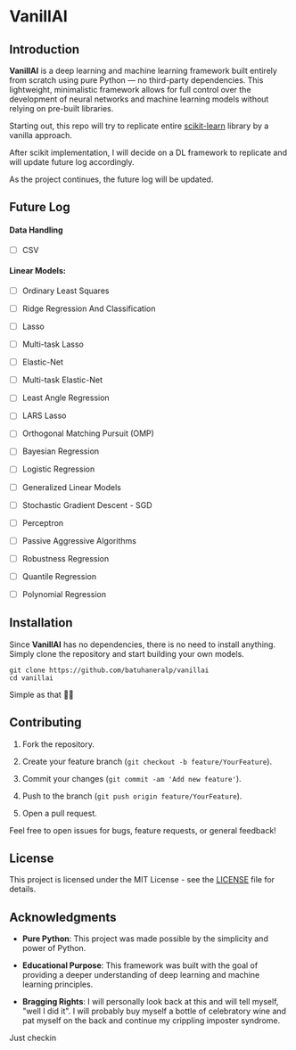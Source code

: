# VanillAI

## Introduction

**VanillAI** is a deep learning and machine learning framework built entirely from scratch using pure Python — no third-party dependencies. This lightweight, minimalistic framework allows for full control over the development of neural networks and machine learning models without relying on pre-built libraries. 

Starting out, this repo will try to replicate entire [scikit-learn](https://scikit-learn.org/stable/index.html) library by a vanilla approach.

After scikit implementation, I will decide on a DL framework to replicate and will update future log accordingly.

As the project continues, the future log will be updated.
## Future Log
#### Data Handling
- [ ] CSV
#### Linear Models:
- [ ] Ordinary Least Squares

- [ ] Ridge Regression And Classification

- [ ] Lasso

- [ ] Multi-task Lasso

- [ ] Elastic-Net

- [ ] Multi-task Elastic-Net

- [ ] Least Angle Regression

- [ ] LARS Lasso

- [ ] Orthogonal Matching Pursuit (OMP)

- [ ] Bayesian Regression

- [ ] Logistic Regression

- [ ] Generalized Linear Models

- [ ] Stochastic Gradient Descent - SGD

- [ ] Perceptron

- [ ] Passive Aggressive Algorithms

- [ ] Robustness Regression

- [ ] Quantile Regression

- [ ] Polynomial Regression

## Installation

Since **VanillAI** has no dependencies, there is no need to install anything. Simply clone the repository and start building your own models.

    git clone https://github.com/batuhaneralp/vanillai
    cd vanillai

Simple as that 💪🏻

## Contributing

1.  Fork the repository.
    
2.  Create your feature branch (`git checkout -b feature/YourFeature`).
    
3.  Commit your changes (`git commit -am 'Add new feature'`).
    
4.  Push to the branch (`git push origin feature/YourFeature`).
    
5.  Open a pull request.
    

Feel free to open issues for bugs, feature requests, or general feedback!

## License

This project is licensed under the MIT License - see the [LICENSE](LICENSE) file for details.

## Acknowledgments

-   **Pure Python**: This project was made possible by the simplicity and power of Python.
    
-   **Educational Purpose**: This framework was built with the goal of providing a deeper understanding of deep learning and machine learning principles.

-   **Bragging Rights**: I will personally look back at this and will tell myself, "well I did it". I will probably buy myself a bottle of celebratory wine and pat myself on the back and continue my crippling imposter syndrome.



Just checkin